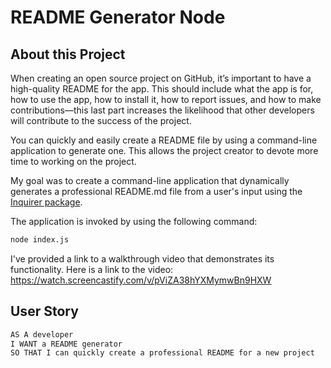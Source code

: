 # README Generator Node

## About this Project

When creating an open source project on GitHub, it’s important to have a high-quality README for the app. This should include what the app is for, how to use the app, how to install it, how to report issues, and how to make contributions&mdash;this last part increases the likelihood that other developers will contribute to the success of the project. 

You can quickly and easily create a README file by using a command-line application to generate one. This allows the project creator to devote more time to working on the project.

My goal was to create a command-line application that dynamically generates a professional README.md file from a user's input using the [Inquirer package](https://www.npmjs.com/package/inquirer).  

The application is invoked by using the following command:

```bash
node index.js
```

I've provided a link to a walkthrough video that demonstrates its functionality. Here is a link to the video: 
https://watch.screencastify.com/v/pViZA38hYXMymwBn9HXW


## User Story

```md
AS A developer
I WANT a README generator
SO THAT I can quickly create a professional README for a new project
```
